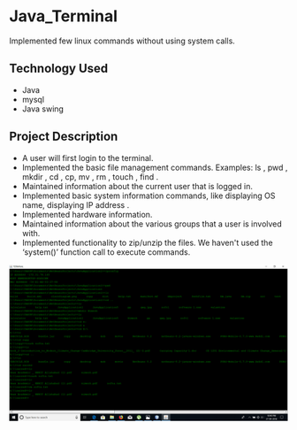 # Java_Terminal
Implemented few linux commands without using system calls.

## Technology Used
- Java
- mysql
- Java swing

## Project Description
- A user will first login to the terminal. 
- Implemented the basic file management commands. Examples: ls , pwd , mkdir , cd , cp, mv , rm , touch , find .        
- Maintained information about the current user that is logged in.
- Implemented basic system information commands, like displaying OS name, displaying  IP address .
- Implemented hardware information. 
- Maintained information about the various groups that a user is involved with. 
- Implemented functionality to zip/unzip the files.  We haven't used the ‘system()’ function call to execute commands.

![Image](https://github.com/nimesh12maheshwari/Java_Terminal/blob/master/img1.png)
